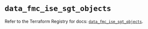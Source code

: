 # `data_fmc_ise_sgt_objects`

Refer to the Terraform Registry for docs: [`data_fmc_ise_sgt_objects`](https://registry.terraform.io/providers/ciscodevnet/fmc/1.5.2/docs/data-sources/ise_sgt_objects).

